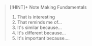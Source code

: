 > [!HINT]+ Note Making Fundamentals
> 1. That is interesting
> 2. That reminds me of...
> 3. It's similar because...
> 4. It's different because...
> 5. It's important because....
